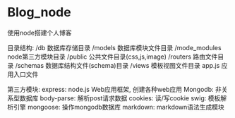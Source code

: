 # Blog_node
使用node搭建个人博客

目录结构:
    /db             数据库存储目录
    /models         数据库模块文件目录
    /mode_modules   node第三方模块目录
    /public         公共文件目录(css,js,image)
    /routers        路由文件目录
    /schemas        数据库结构文件(schema)目录
    /views          模板视图文件目录
    app.js          应用入口文件


第三方模块:
    express: node.js Web应用框架, 创建各种web应用
    Mongodb: 非关系型数据库
    body-parse: 解析post请求数据
    cookies: 读/写cookie
    swig: 模板解析引擎
    mongoose: 操作mongodb数据库
    markdown: markdown语法生成模块

